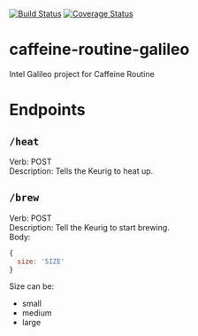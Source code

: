 [![Build Status](https://travis-ci.org/CodeSpaceHQ/caffeine-routine-galileo.svg?branch=master)](https://travis-ci.org/CodeSpaceHQ/caffeine-routine-galileo) [![Coverage Status](https://coveralls.io/repos/github/CodeSpaceHQ/caffeine-routine-galileo/badge.svg?branch=master)](https://coveralls.io/github/CodeSpaceHQ/caffeine-routine-galileo?branch=master)
# caffeine-routine-galileo
Intel Galileo project for Caffeine Routine

# Endpoints
## `/heat`
Verb: POST  
Description: Tells the Keurig to heat up.

## `/brew`
Verb: POST  
Description: Tell the Keurig to start brewing.  
Body:
``` javascript
{
  size: 'SIZE'
}
```
Size can be:
- small
- medium
- large
